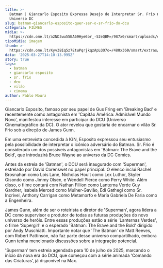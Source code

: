 ```yaml
---
title: >-
  Batman | Giancarlo Esposito Expressa Desejo de Interpretar Sr. Frio no
  Universo DC
slug: batman-giancarlo-esposito-quer-ser-o-sr-frio-do-dcu
categoria: FILMES
midia: >-
  https://cdn.ome.lt/a2ND3wu55EA69Hye6br_-52eQBM=/987x0/smart/uploads/conteudo/fotos/OMELETE_CAPA_-_2025-03-27T105702.574.png
tipoMidia: imagem
thumb: >-
  https://cdn.ome.lt/Kyv3BIq5z7EtuPqrjkqzApLQO7o=/480x360/smart/extras/conteudos/omelete_THUMB_-_2025-03-27T105459.222.png
data: '2025-03-27T14:10:13.995Z'
story: true
tags:
  - batman
  - giancarlo esposito
  - sr. frio
  - dcu
  - vilão
  - cinema
author: Pablo Moura
---
```


Giancarlo Esposito, famoso por seu papel de Gus Fring em 'Breaking Bad' e recentemente como antagonista em 'Capitão América: Admirável Mundo Novo', manifestou interesse em participar do DCU (Universo Cinematográfico da DC). O ator revelou que gostaria de encarnar o vilão Sr. Frio sob a direção de James Gunn. 

Em uma entrevista concedida à IGN, Esposito expressou seu entusiasmo pela possibilidade de interpretar o icônico adversário do Batman. Sr. Frio é considerado um dos possíveis antagonistas em 'Batman: The Brave and the Bold', que introduzirá Bruce Wayne ao universo da DC Comics. 

Antes da estreia de 'Batman', o DCU será inaugurado com 'Superman', estrelado por David Corenswet no papel principal. O elenco inclui Rachel Brosnahan como Lois Lane, Nicholas Hoult como Lex Luthor, Skyler Gisondo como Jimmy Olsen, e Wendell Pierce como Perry White. Além disso, o filme contará com Nathan Fillion como Lanterna Verde Guy Gardner, Isabela Merced como Mulher-Gavião, Edi Gathegi como Sr. Incrível, Anthony Carrigan como Metamorfo e María Gabriela De Faria como a Engenheira. 

James Gunn, além de ser o roteirista e diretor de 'Superman', agora lidera a DC como supervisor e produtor de todas as futuras produções do novo universo de heróis. Entre essas produções estão a série 'Lanternas Verdes', o filme 'Supergirl' e o esperado 'Batman: The Brave and the Bold' dirigido por Andy Muschiatti. Importante notar que 'The Batman' de Matt Reeves, com Robert Pattinson, não faz parte desse universo compartilhado, embora Gunn tenha mencionado discussões sobre a integração potencial. 

'Superman' tem estreia agendada para 10 de julho de 2025, marcando o início da nova era do DCU, que começou com a série animada 'Comando das Criaturas', já disponível na Max.
